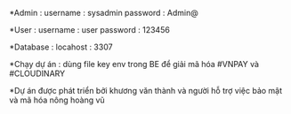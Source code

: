 *Admin :
 username : sysadmin
 password : Admin@
 
*User :
 username : user
 password : 123456
 
*Database :
 locahost : 3307

*Chạy dự án :
dùng file key env trong BE để giải mã hóa #VNPAY và #CLOUDINARY

 *Dự án được phát triển bởi khương văn thành và người hỗ trợ việc bảo mật và mã hóa nông hoàng vũ
 

